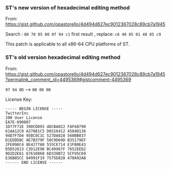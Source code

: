 ### ST's new version of hexadecimal editing method
From: https://gist.github.com/opastorello/4d494d627ec9012367028c89cb7a1945

Search : `80 78 05 00 0f 94 c1` first result , replace: `c6 40 05 01 48 85 c9`

This patch is applicable to all x86-64 CPU platforms of ST.


### ST's old version hexadecimal editing method
From: https://gist.github.com/opastorello/4d494d627ec9012367028c89cb7a1945?permalink_comment_id=4495369#gistcomment-4495369

`97 94 0D` --> `00 00 00`

License Key:
```
----- BEGIN LICENSE -----
TwitterInc
200 User License
EA7E-890007
1D77F72E 390CDD93 4DCBA022 FAF60790
61AA12C0 A37081C5 D0316412 4584D136
94D7F7D4 95BC8C1C 527DA828 560BB037
D1EDDD8C AE7B379F 50C9D69D B35179EF
2FE898C4 8E4277A8 555CE714 E1FB0E43
D5D52613 C3D12E98 BC49967F 7652EED2
9D2D2E61 67610860 6D338B72 5CF95C69
E36B85CC 84991F19 7575D828 470A92AB
------ END LICENSE ------
```